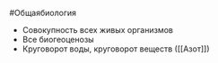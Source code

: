 #Общаябиология 
- Совокупность всех живых организмов
- Все биогеоценозы
- Круговорот воды, круговорот веществ ([[Азот]])